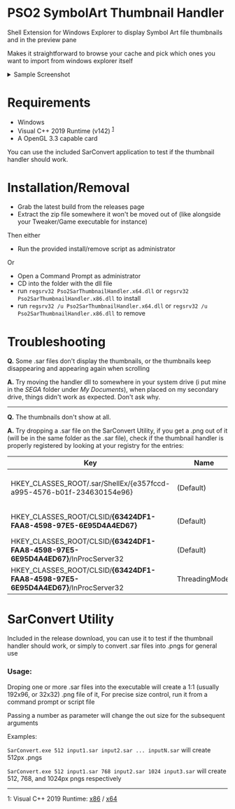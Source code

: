 # PSO2 SymbolArt Thumbnail Handler

Shell Extension for Windows Explorer to display Symbol Art file thumbnails and in the preview pane

Makes it straightforward to browse your cache and pick which ones you want to import from windows explorer itself

<details>
  <summary>Sample Screenshot</summary>

![image](https://user-images.githubusercontent.com/12700106/85083909-95db7b80-b1a9-11ea-9d21-f950beab3a27.png)

</details>

# Requirements

* Windows
* Visual C++ 2019 Runtime (v142) <sup>[1](#msvcrt)</sup>
* A OpenGL 3.3 capable card

You can use the included SarConvert application to test if the thumbnail handler should work.

# Installation/Removal

* Grab the latest build from the releases page
* Extract the zip file somewhere it won't be moved out of (like alongside your Tweaker/Game executable for instance)

Then either

* Run the provided install/remove script as administrator

Or

* Open a Command Prompt as administrator 
* CD into the folder with the dll file
* run `regsrv32 Pso2SarThumbnailHandler.x64.dll` or `regsrv32 Pso2SarThumbnailHandler.x86.dll` to install
* run `regsrv32 /u Pso2SarThumbnailHandler.x64.dll` or `regsrv32 /u Pso2SarThumbnailHandler.x86.dll` to remove

# Troubleshooting

**Q.** Some .sar files don't display the thumbnails, or the thumbnails keep disappearing and appearing again when scrolling

**A.** Try moving the handler dll to somewhere in your system drive (i put mine in the *SEGA* folder under *My Documents*), when placed on my secondary drive, things didn't work as expected. Don't ask why.

----
**Q.** The thumbnails don't show at all.

**A.** Try dropping a .sar file on the SarConvert Utility, if you get a .png out of it (will be in the same folder as the .sar file), check if the thumbnail handler is properly registered by looking at your registry for the entries:

Key|Name|Type|Value
-|-|-|-
HKEY_CLASSES_ROOT/.sar/ShellEx/{e357fccd-a995-4576-b01f-234630154e96}|(Default)|REG_SZ|**{63424DF1-FAA8-4598-97E5-6E95D4A4ED67}**
HKEY_CLASSES_ROOT/CLSID/**{63424DF1-FAA8-4598-97E5-6E95D4A4ED67}**|(Default)|REG_SZ|PSO2 Symbolart Thumbnail Handler
HKEY_CLASSES_ROOT/CLSID/**{63424DF1-FAA8-4598-97E5-6E95D4A4ED67}**/InProcServer32|(Default)|REG_SZ|\<Full Path to the Handler DLL\>
HKEY_CLASSES_ROOT/CLSID/**{63424DF1-FAA8-4598-97E5-6E95D4A4ED67}**/InProcServer32|ThreadingModel|REG_SZ|Apartment


# SarConvert Utility

Included in the release download, you can use it to test if the thumbnail handler should work, or simply to convert .sar files into .pngs for general use

### Usage:

Droping one or more .sar files into the executable will create a 1:1 (usually 192x96, or 32x32) .png file of it, 
For precise size control, run it from a command prompt or script file

Passing a number as parameter will change the out size for the subsequent arguments

Examples:

`SarConvert.exe 512 input1.sar input2.sar ... inputN.sar` 
will create 512px .pngs

`SarConvert.exe 512 input1.sar 768 input2.sar 1024 input3.sar`
will create 512, 768, and 1024px pngs respectively

------

<a name="msvcrt">1</a>: Visual C++ 2019 Runtime: [x86](https://aka.ms/vs/16/release/vc_redist.x86.exe) / [x64](https://aka.ms/vs/16/release/vc_redist.x64.exe)
